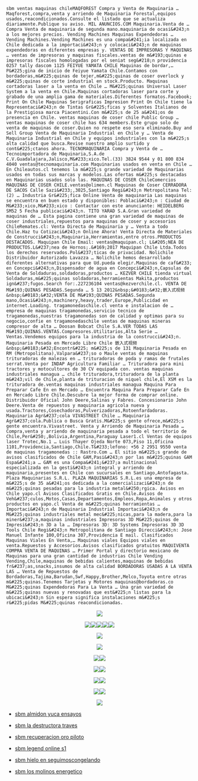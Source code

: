 
```
sbm ventas maquinas chileMAQFOREST Compra y Venta de Maquinaria … Maqforest,compra,venta y arriendo de Maquinaria Forestal,equipos usados,reacondicionados.Consulte el listado que se actualiza diariamente.Publique su aviso. MIL ANUNCIOS.COM Maquinaria.Venta de … Compra Venta de maquinaria de segunda mano.maquinaria de ocasi&#243;n a los mejores precios. Vending Machines Maquinas Expendedoras … Vending Machines.Vending Machines es una compa&#241;ia localizada en Chile dedicada a la importaci&#243;n y colocaci&#243;n de maquinas expendedoras en diferentes empresas y. VENTAS DE IMPRESORAS Y MAQUINAS … ventas de impresoras y maquinas fiscales.ventas de m&#193;quinas e impresoras fiscales homologadas por el seniat seg&#218;n providencia 0257 tally dascom 1125 FEIYUE YAMATA CHILE Maquinas de bordar,… P&#225;gina de inicio de Feiyue Yamata Chile.Contamos con bordadoras,m&#225;quinas de tejer,m&#225;quinas de coser overlock y m&#225;quinas de corte industrial en stock.Producto. Maquinas cortadoras laser a la venta en Chile … M&#225;quinas Universal Laser System a la venta en Chile.Maquinas cortadoras laser para corte y grabado de una amplia gama de materiales.Diferentes formatos.Facebook; Print On Chile Maquinas Serigraficas Impresion Print On Chile tiene la Representaci&#243;n de Tintas Gr&#225;ficas y Solventes Italianos de la Prestigiosa marca Piacentini.Con m&#225;s de 25 a&#241;os de presencia en Chile. ventas maquinas de coser chile Public Group … ventas maquinas de coser chile has 634 members.Este grupo solo de venta de maquinas de coser.Quien no respete eso sera eliminado.Buy and Sell Group Venta de Maquinaria Industrial en Chile y … Venta de Maquinaria Industrial en Chile y equipos industriales con la m&#225;s alta calidad que busca.Revise nuestro amplio surtido y cont&#225;ctanos ahora. TECNOMAQUINARIA Compra y Venta de … Tecnoimportadora de Maquinaria,S.A.de C.V.Guadalajara,Jalisco,M&#233;xico.Tel.(33) 3824 9544 y 01 800 834 4040 ventas@tecnomaquinaria.com Maquinarias usados en venta en Chile … En Chileautos.cl tenemos la m&#225;s grande variedad de Maquinarias usados en todas sus marcas y modelos.Las ofertas m&#225;s destacadas en Maquinarias usados solo las. MAQUINAS DE COSER ChileComercios MAQUINAS DE COSER CHILE.ventas@olimen.cl Maquinas de Coser CERRADORA DE SACOS Calle Sazi&#233;,3025,Santiago Regi&#243;n Metropolitana Tel: (2) … Industria Gr&#225;fica Online Venta de maquinaria Las maquinas se encuentra en buen estado y disponibles: Poblaci&#243;n : Ciudad de M&#233;xico,M&#233;xico : Contactar con este anunciante: HEIDELBERG SM52 5 Fecha publicaci&#243;n. TITO YARAD S.A.Gran variedad de maquinas de … Esta pagina contiene una gran variedad de maquinas de coser industriales,repuestos para maquinas de coser y accesorios ChileRemates.cl: Venta Directa de Maquinaria y … Venta a todo Chile.Haz tu Cotizaci&#243;n Online Ahora! Venta Directa de Materiales de Construcci&#243;n,Maquinaria,Herramientas,entre otros.PRODUCTOS DESTACADOS. Maquipan Chile Email: ventas@maquipan.cl; L&#205;NEA DE PRODUCTOS.L&#237;nea de Hornos;.&#169;2017 Maquipan Chile Ltda.Todos los derechos reservados.Pol&#237;ticas de privacidad. Nolichile Distribuidor Autorizado Lavazza … Nolichile hemos desarrollado diferentes alternativas para que Ud.pueda elegir.Maquinas de caf&#233; en Concepci&#243;n,Dispensador de agua en Concepci&#243;n,Capsulas de Venta de Soldaduras,soldadoras,productos … KEZVER CHILE tienda virtual Soldaduras,m&#225;quinas soldadoras,herramientas Makita,productos ign&#237;fugos.Search for:.227236104 ventas@kezverchile.cl. VENTA DE M&#193;QUINAS PESADAS.Segunda … 5 13 2012&nbsp;&#0183;&#32;嵌入式视频&nbsp;&#0183;&#32;VENTA DE M&#193;QUINAS PESADAS.Segunda mano,Ocasi&#243;n,machinery,heavy,trader,Europe,Publicidad en internet.Loading. tragamonedaschile.cl venta e instalacion de … empresa de maquinas tragamonedas,servicio tecnico de tragamonedas,nuestras tragamonedas son de calidad y optimas para su negocio,confie en tragamonedaschile ventas de maquinas mineras compresor de alta … Doosan Bobcat Chile S.A.VER TODAS LAS M&#193;QUINAS.VENTAS.Compresores.Utilitarios,Alta Serie … Ventas.Vendemos equipos para la industria de la construcci&#243;n. Maquinaria Pesada en Mercado Libre Chile 嵌入式视频&nbsp;&#0183;&#32;Encontr&#225; m&#225;s de 131 Maquinaria Pesada en RM (Metropolitana),Valpara&#237;so o Maule ventas de maquinas trituradoras de malezas en … trituradoras de poda y ramas de frutales serrat.Venta por INDAP Agricultura Familiar … Trituradora para mini tractores y motocultores de 30 CV equipada con. ventas maquinas industriales managua … chile trituradora,trituradora de la planta m&#243;vil de Chile,planta de trituracion de niquel chile,El XSM es la trituradora de.ventas maquinas industriales managua Maquina Para Preparar Cafe En en Mercado … Encuentra Maquina Para Preparar Cafe En en Mercado Libre Chile.Descubre la mejor forma de comprar online. Distribuidor Oficial John Deere,Salinas y Fabres. Concesionario John Deere.Venta de repuestos y maquinaria agricola nueva y usada.Tractores,Cosechadoras,Pulverizadoras,Rotoenfardadoras. Maquinaria Agr&#237;cola VIVASTREET Chile … Maquinaria Agr&#237;cola.Publica o Busca Gratis.M&#225;s gente ofrece,m&#225;s gente encuentra.Vivastreet. Venta y Arriendo de Maquinaria Pesada … Compra,venta y arriendo de maquinaria pesada a todo el territorio de Chile,Per&#250;,Bolivia,Argentina,Paraguay Laser1.cl Ventas de equipos laser Trotec,No.1 … Luis Thayer Ojeda Norte 073,Piso 11,Oficina 1101,Providencia,Santiago,Chile.T&#233;lefono: +56 2 2951 9550 venta de maquinas tragamonedas :: Rastro.Com … El sitio m&#225;s grande de avisos clasificados de Chile GAM,Pasi&#243;n por las m&#225;quinas GAM Espa&#241;a … GAM es una Compa&#241;&#237;a multinacional especializada en la gesti&#243;n integral y arriendo de maquinaria,presentes en Chile con sucursales en Santiago,Antofagasta. Plaza Maquinarias S.R.L. PLAZA MAQUINARIAS S.R.L.es una empresa de m&#225;s de 35 a&#241;os dedicada a la comercializaci&#243;n de m&#225;quinas pesadas para la industria metal&#250;rgica. Avisos en Chile yapo.cl Avisos Clasificados Gratis en Chile.Avisos de Veh&#237;culos,Motos,Casas,Departamentos,Empleos,Ropa,Animales y otros productos en yapo.cl Venta de m&#225;quinas herramientas … Importaci&#243;n de Maquinaria Industrial Importaci&#243;n de M&#225;quinas industriales metal mec&#225;nicas,para la madera,para la miner&#237;a,maquinas industriales Impresoras 3D M&#225;quinas de Impresi&#243;n 3D a la … Impresoras 3D: 3D Systems Impresoras 3D 3D Tools Chile Regi&#243;n Metropolitana de Santiago Direcci&#243;n: Jose Manuel Infante 100,Oficina 307,Providencia E mail. Clasificados Maquinas Viales En Venta,… Maquinas viales Equipos viales en venta.Repuestos y Accesorios.Avisos clasificados gratuitos MAQUIVENTA COMPRA VENTA DE MAQUINAS … Primer Portal y directorio mexicano de Maquinas para una gran cantidad de industrias Chile Vending Vending,Chile,maquinas de bebidas calientes,maquinas de bebidas fr&#237;as,snacks,insumos de alta calidad BORDADORAS USADAS A LA VENTA LAS … Venta de Repuestos de Bordadoras,Tajima,Barudan,Swf,Happy,Brother,Melco,Toyota entre otras m&#225;quinas.Tenemos Tarjetas y Motores maquinas@bordadoras.co M&#225;quinas Expendedoras Para La Venta … Una gran variedad de m&#225;quinas nuevas y renovadas que est&#225;n listas para la ubicaci&#243;n Sin espera significa instalaciones m&#225;s r&#225;pidas M&#225;quinas reacondicionadas. 
```

<div align="center">

<a href="https://es-crusher.shibang-china.com/github&k=sbm+ventas+maquinas+chile"><img src="https://static.shibang-china.com/es/crusher/logo.jpg"></a>

<a href="https://es-crusher.shibang-china.com/github&k=sbm+ventas+maquinas+chile"><img src="https://static.shibang-china.com/es/crusher/index.jpg"></a><a href="https://es-crusher.shibang-china.com/material.htmlgithub&k=sbm+ventas+maquinas+chile"><img src="https://static.shibang-china.com/es/crusher/material.jpg"></a><a href="https://es-crusher.shibang-china.com/application.htmlgithub&k=sbm+ventas+maquinas+chile"><img src="https://static.shibang-china.com/es/crusher/application.jpg"></a><a href="https://es-crusher.shibang-china.com/aboutus.htmlgithub&k=sbm+ventas+maquinas+chile"><img src="https://static.shibang-china.com/es/crusher/aboutus.jpg"></a><a href="https://es-crusher.shibang-china.com/contact.htmlgithub&k=sbm+ventas+maquinas+chile"><img src="https://static.shibang-china.com/es/crusher/contact.jpg"></a>

<a href="https://es-crusher.shibang-china.com/github&k=sbm+ventas+maquinas+chile"><img src="https://static.shibang-china.com/es/crusher/banner.jpg"></a>

<a href="https://swt.shibang-china.com/github&k=sbm+ventas+maquinas+chile"><img src="https://static.shibang-china.com/es/crusher/text.jpg"></a>

<a href="https://swt.shibang-china.com/github&k=sbm+ventas+maquinas+chile"><img src="https://static.shibang-china.com/es/crusher/chat.jpg"></a><a href="https://es-crusher.shibang-china.com/contact.htmlgithub&k=sbm+ventas+maquinas+chile"><img src="https://static.shibang-china.com/es/crusher/message.jpg"></a>

<a href="https://es-crusher.shibang-china.com/products/pe.htmlgithub&k=sbm+ventas+maquinas+chile"><img src="https://static.shibang-china.com/es/crusher/pe.jpg"></a><a href="https://es-crusher.shibang-china.com/products/pf.htmlgithub&k=sbm+ventas+maquinas+chile"><img src="https://static.shibang-china.com/es/crusher/pf.jpg"></a>

<a href="https://es-crusher.shibang-china.com/products/hpt.htmlgithub&k=sbm+ventas+maquinas+chile"><img src="https://static.shibang-china.com/es/crusher/hpt.jpg"></a><a href="https://es-crusher.shibang-china.com/products/vsi.htmlgithub&k=sbm+ventas+maquinas+chile"><img src="https://static.shibang-china.com/es/crusher/vsi.jpg"></a>

<a href="https://es-crusher.shibang-china.com/products/klv.htmlgithub&k=sbm+ventas+maquinas+chile"><img src="https://static.shibang-china.com/es/crusher/klv.jpg"></a><a href="https://es-crusher.shibang-china.com/products/portable.htmlgithub&k=sbm+ventas+maquinas+chile"><img src="https://static.shibang-china.com/es/crusher/portable.jpg"></a>

<a href="https://swt.shibang-china.com/github&k=sbm+ventas+maquinas+chile"><img src="https://static.shibang-china.com/es/crusher/case.jpg"></a>

</div>


* [sbm almidon yuca ensayos](sbm%20almidon%20yuca%20ensayos.md)

* [sbm la destructora traves](sbm%20la%20destructora%20traves.md)

* [sbm recuperacion oro piloto](sbm%20recuperacion%20oro%20piloto.md)

* [sbm legend online s1](sbm%20legend%20online%20s1.md)

* [sbm hielo en seguimoscongelando](sbm%20hielo%20en%20seguimoscongelando.md)

* [sbm los molinos energetico](sbm%20los%20molinos%20energetico.md)